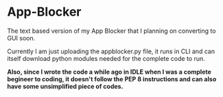 # App-Blocker
 The text based version of my App Blocker that I planning on converting to GUI soon.

 Currently I am just uploading the appblocker.py file, it runs in CLI and can itself download python modules needed for the complete code to run.

 **Also, since I wrote the code a while ago in IDLE when I was a complete begineer to coding, it doesn't follow the PEP 8 instructions and can also have some unsimplified piece of codes.**